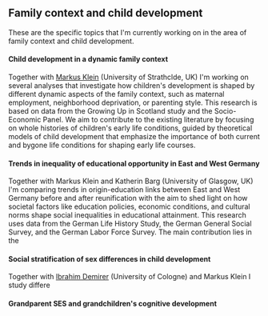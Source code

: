 
## Family context and child development

These are the specific topics that I'm currently working on in the area of family context and child development.

#### Child development in a dynamic family context
Together with [Markus Klein](https://www.strath.ac.uk/staff/kleinmarkusdr/) (University of Strathclde, UK) I'm working on several analyses that investigate how children's development is shaped by different dynamic aspects of the family context, such as maternal employment, neighborhood deprivation, or parenting style. This research is based on data from the Growing Up in Scotland study and the Socio-Economic Panel. We aim to contribute to the existing literature by focusing on whole histories of children's early life conditions, guided by theoretical models of child development that emphasize the importance of both current and bygone life conditions for shaping early life courses. 

#### Trends in inequality of educational opportunity in East and West Germany
Together with Markus Klein and Katherin Barg (University of Glasgow, UK) I'm comparing trends in origin-education links between East and West Germany before and after reunification with the aim to shed light on how societal factors like education policies, economic conditions, and cultural norms shape social inequalities in educational attainment. This research uses data from the German Life History Study, the German General Social Survey, and the German Labor Force Survey. The main contribution lies in the 

#### Social stratification of sex differences in child development
Together with [Ibrahim Demirer](http://www.imvr.de/index.php?page=eibrahim-demirer) (University of Cologne) and Markus Klein I study differe

#### Grandparent SES and grandchildren's cognitive development


